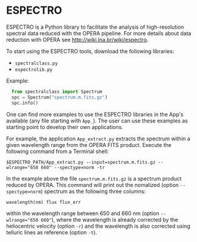 # ESPECTRO
ESPECTRO is a Python library to facilitate the analysis of high-resolution spectral data reduced with the OPERA pipeline. For more details about data reduction with OPERA see http://wiki.lna.br/wiki/espectro. 

To start using the ESPECTRO tools, download the following libraries:

* `spectralclass.py`
* `espectrolib.py`

Example:
```python
  from spectralclass import Spectrum
  spc = Spectrum("spectrum.m.fits.gz")
  spc.info()
```
One can find more examples to use the ESPECTRO libraries in the App's available (any file starting with `App_`). The user can use these examples as starting point to develop their own applications.  

For example, the application `App_extract.py` extracts the spectrum within a given wavelength range from the OPERA FITS product.  Execute the following command from a Terminal shell:

`
$ESPECTRO_PATH/App_extract.py --input=spectrum.m.fits.gz --wlrange="650 660" --spectype=norm -tr
`

In the example above the file `spectrum.m.fits.gz` is a spectrum product reduced by OPERA. This command will print out the nomalized (option `--spectype=norm`) spectrum as the following three columns:

`
wavelength(nm) flux flux_err
`

within the wavelength range between 650 and 660 nm (option `--wlrange="650 660"`), where the wavelength is already corrected by the heliocentric velocity (option `-r`) and the wavelength is also corrected using telluric lines as reference (option `-t`).
